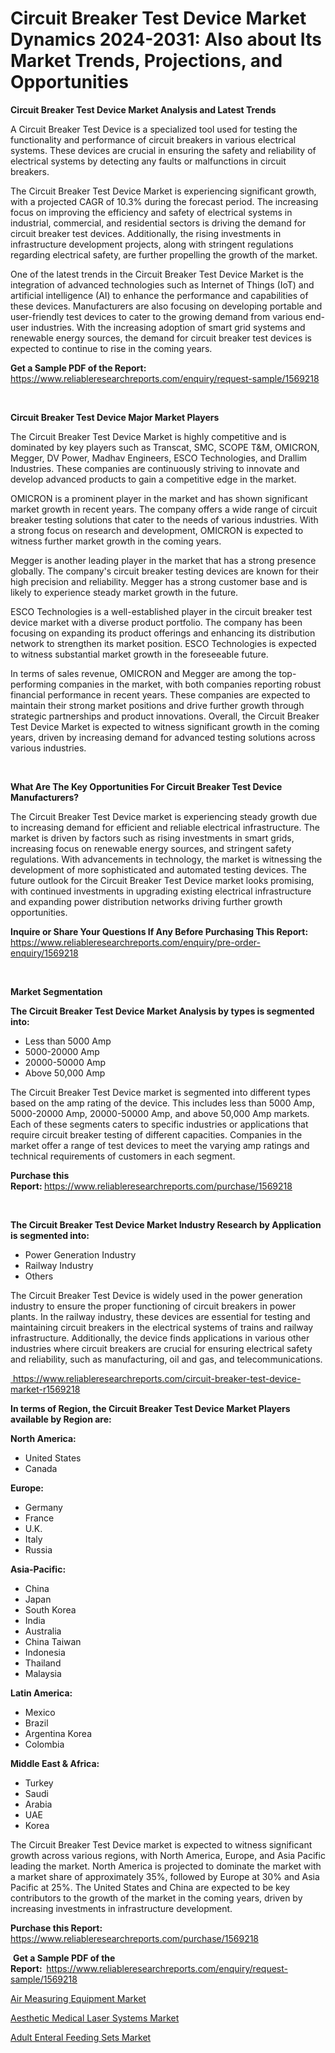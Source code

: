 <p><h1>Circuit Breaker Test Device Market Dynamics 2024-2031: Also about Its Market Trends, Projections, and Opportunities</h1></p><p><strong>Circuit Breaker Test Device Market Analysis and Latest Trends</strong></p>
<p><p>A Circuit Breaker Test Device is a specialized tool used for testing the functionality and performance of circuit breakers in various electrical systems. These devices are crucial in ensuring the safety and reliability of electrical systems by detecting any faults or malfunctions in circuit breakers.</p><p>The Circuit Breaker Test Device Market is experiencing significant growth, with a projected CAGR of 10.3% during the forecast period. The increasing focus on improving the efficiency and safety of electrical systems in industrial, commercial, and residential sectors is driving the demand for circuit breaker test devices. Additionally, the rising investments in infrastructure development projects, along with stringent regulations regarding electrical safety, are further propelling the growth of the market.</p><p>One of the latest trends in the Circuit Breaker Test Device Market is the integration of advanced technologies such as Internet of Things (IoT) and artificial intelligence (AI) to enhance the performance and capabilities of these devices. Manufacturers are also focusing on developing portable and user-friendly test devices to cater to the growing demand from various end-user industries. With the increasing adoption of smart grid systems and renewable energy sources, the demand for circuit breaker test devices is expected to continue to rise in the coming years.</p></p>
<p><strong>Get a Sample PDF of the Report:&nbsp;</strong> <a href="https://www.reliableresearchreports.com/enquiry/request-sample/1569218">https://www.reliableresearchreports.com/enquiry/request-sample/1569218</a></p>
<p>&nbsp;</p>
<p><strong>Circuit Breaker Test Device Major Market Players</strong></p>
<p><p>The Circuit Breaker Test Device Market is highly competitive and is dominated by key players such as Transcat, SMC, SCOPE T&M, OMICRON, Megger, DV Power, Madhav Engineers, ESCO Technologies, and Drallim Industries. These companies are continuously striving to innovate and develop advanced products to gain a competitive edge in the market.</p><p>OMICRON is a prominent player in the market and has shown significant market growth in recent years. The company offers a wide range of circuit breaker testing solutions that cater to the needs of various industries. With a strong focus on research and development, OMICRON is expected to witness further market growth in the coming years.</p><p>Megger is another leading player in the market that has a strong presence globally. The company's circuit breaker testing devices are known for their high precision and reliability. Megger has a strong customer base and is likely to experience steady market growth in the future.</p><p>ESCO Technologies is a well-established player in the circuit breaker test device market with a diverse product portfolio. The company has been focusing on expanding its product offerings and enhancing its distribution network to strengthen its market position. ESCO Technologies is expected to witness substantial market growth in the foreseeable future.</p><p>In terms of sales revenue, OMICRON and Megger are among the top-performing companies in the market, with both companies reporting robust financial performance in recent years. These companies are expected to maintain their strong market positions and drive further growth through strategic partnerships and product innovations. Overall, the Circuit Breaker Test Device Market is expected to witness significant growth in the coming years, driven by increasing demand for advanced testing solutions across various industries.</p></p>
<p>&nbsp;</p>
<p><strong>What Are The Key Opportunities For Circuit Breaker Test Device Manufacturers?</strong></p>
<p><p>The Circuit Breaker Test Device market is experiencing steady growth due to increasing demand for efficient and reliable electrical infrastructure. The market is driven by factors such as rising investments in smart grids, increasing focus on renewable energy sources, and stringent safety regulations. With advancements in technology, the market is witnessing the development of more sophisticated and automated testing devices. The future outlook for the Circuit Breaker Test Device market looks promising, with continued investments in upgrading existing electrical infrastructure and expanding power distribution networks driving further growth opportunities.</p></p>
<p><strong>Inquire or Share Your Questions If Any Before Purchasing This Report:</strong> <a href="https://www.reliableresearchreports.com/enquiry/pre-order-enquiry/1569218">https://www.reliableresearchreports.com/enquiry/pre-order-enquiry/1569218</a></p>
<p>&nbsp;</p>
<p><strong>Market Segmentation</strong></p>
<p><strong>The Circuit Breaker Test Device Market Analysis by types is segmented into:</strong></p>
<p><ul><li>Less than 5000 Amp</li><li>5000-20000 Amp</li><li>20000-50000 Amp</li><li>Above 50,000 Amp</li></ul></p>
<p><p>The Circuit Breaker Test Device market is segmented into different types based on the amp rating of the device. This includes less than 5000 Amp, 5000-20000 Amp, 20000-50000 Amp, and above 50,000 Amp markets. Each of these segments caters to specific industries or applications that require circuit breaker testing of different capacities. Companies in the market offer a range of test devices to meet the varying amp ratings and technical requirements of customers in each segment.</p></p>
<p><strong>Purchase this Report:&nbsp;</strong><a href="https://www.reliableresearchreports.com/purchase/1569218">https://www.reliableresearchreports.com/purchase/1569218</a></p>
<p>&nbsp;</p>
<p><strong>The Circuit Breaker Test Device Market Industry Research by Application is segmented into:</strong></p>
<p><ul><li>Power Generation Industry</li><li>Railway Industry</li><li>Others</li></ul></p>
<p><p>The Circuit Breaker Test Device is widely used in the power generation industry to ensure the proper functioning of circuit breakers in power plants. In the railway industry, these devices are essential for testing and maintaining circuit breakers in the electrical systems of trains and railway infrastructure. Additionally, the device finds applications in various other industries where circuit breakers are crucial for ensuring electrical safety and reliability, such as manufacturing, oil and gas, and telecommunications.</p></p>
<p><a href="https://www.reliableresearchreports.com/circuit-breaker-test-device-market-r1569218">&nbsp;https://www.reliableresearchreports.com/circuit-breaker-test-device-market-r1569218</a></p>
<p><strong>In terms of Region, the Circuit Breaker Test Device Market Players available by Region are:</strong></p>
<p>
    <p> <strong> North America: </strong>
        <ul>
            <li>United States</li>
            <li>Canada</li>
        </ul>
        </p> 
    <p> <strong> Europe: </strong>
        <ul>
            <li>Germany</li>
            <li>France</li>
            <li>U.K.</li>
            <li>Italy</li>
            <li>Russia</li>
        </ul>
        </p> 
    <p> <strong> Asia-Pacific: </strong>
        <ul>
            <li>China</li>
            <li>Japan</li>
            <li>South Korea</li>
            <li>India</li>
            <li>Australia</li>
            <li>China Taiwan</li>
            <li>Indonesia</li>
            <li>Thailand</li>
            <li>Malaysia</li>
        </ul>
        </p> 
    <p> <strong> Latin America: </strong>
        <ul>
            <li>Mexico</li>
            <li>Brazil</li>
            <li>Argentina Korea</li>
            <li>Colombia</li>
        </ul>
        </p> 
    <p> <strong> Middle East & Africa: </strong>
        <ul>
            <li>Turkey</li>
            <li>Saudi</li>
            <li>Arabia</li>
            <li>UAE</li>
            <li>Korea</li>
        </ul>
    </p>
    </p>
<p><p>The Circuit Breaker Test Device market is expected to witness significant growth across various regions, with North America, Europe, and Asia Pacific leading the market. North America is projected to dominate the market with a market share of approximately 35%, followed by Europe at 30% and Asia Pacific at 25%. The United States and China are expected to be key contributors to the growth of the market in the coming years, driven by increasing investments in infrastructure development.</p></p>
<p><strong>Purchase this Report: </strong><a href="https://www.reliableresearchreports.com/purchase/1569218">https://www.reliableresearchreports.com/purchase/1569218</a></p>
<p>&nbsp;<strong>Get a Sample PDF of the Report:&nbsp;&nbsp;</strong><a href="https://www.reliableresearchreports.com/enquiry/request-sample/1569218">https://www.reliableresearchreports.com/enquiry/request-sample/1569218</a></p>
<p><strong></strong></p>
<p><p><a href="https://github.com/RichRobinson5/Market-Research-Report-List-4/blob/main/air-measuring-equipment-market.md">Air Measuring Equipment Market</a></p><p><a href="https://www.linkedin.com/pulse/aesthetic-medical-laser-systems-market-size-trends-hjd8e?trackingId=PSTd3M8hAM%2F1BMKCWQXfTw%3D%3D">Aesthetic Medical Laser Systems Market</a></p><p><a href="https://www.linkedin.com/pulse/adult-enteral-feeding-sets-market-comprehensive-assessment-7kbae?trackingId=jApbtwDd4l12SIlLWAvAuw%3D%3D">Adult Enteral Feeding Sets Market</a></p></p>